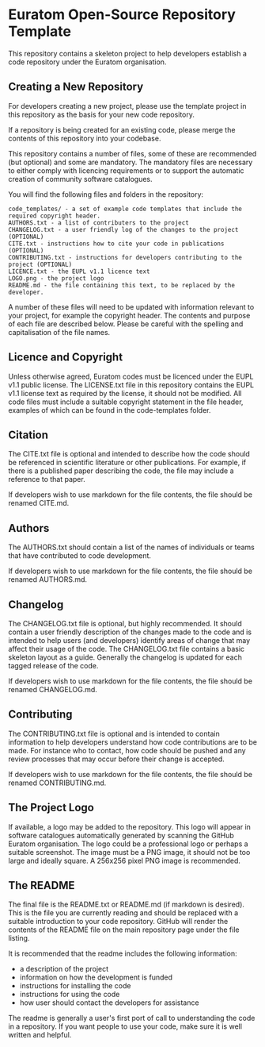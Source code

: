 Euratom Open-Source Repository Template
=======================================

This repository contains a skeleton project to help developers establish a code repository under the Euratom organisation.

Creating a New Repository
-------------------------

For developers creating a new project, please use the template project in this repository as the basis for your new code repository.

If a repository is being created for an existing code, please merge the contents of this repository into your codebase. 

This repository contains a number of files, some of these are recommended (but optional) and some are mandatory. The mandatory files are necessary to either comply with licencing requirements or to support the automatic creation of community software catalogues.

You will find the following files and folders in the repository:

    code_templates/ - a set of example code templates that include the required copyright header.
    AUTHORS.txt - a list of contributers to the project
    CHANGELOG.txt - a user friendly log of the changes to the project (OPTIONAL)
    CITE.txt - instructions how to cite your code in publications (OPTIONAL)
    CONTRIBUTING.txt - instructions for developers contributing to the project (OPTIONAL)
    LICENCE.txt - the EUPL v1.1 licence text
    LOGO.png - the project logo
    README.md - the file containing this text, to be replaced by the developer.

A number of these files will need to be updated with information relevant to your project, for example the copyright header. The contents and purpose of each file are described below. Please be careful with the spelling and capitalisation of the file names.

Licence and Copyright
---------------------

Unless otherwise agreed, Euratom codes must be licenced under the EUPL v1.1 public license. The LICENSE.txt file in this repository contains the EUPL v1.1 license text as required by the license, it should not be modified. All code files must include a suitable copyright statement in the file header, examples of which can be found in the code-templates folder.

Citation
--------

The CITE.txt file is optional and intended to describe how the code should be referenced in scientific literature or other publications. For example, if there is a published paper describing the code, the file may include a reference to that paper.

If developers wish to use markdown for the file contents, the file should be renamed CITE.md.

Authors
-------

The AUTHORS.txt should contain a list of the names of individuals or teams that have contributed to code development.

If developers wish to use markdown for the file contents, the file should be renamed AUTHORS.md.

Changelog
---------

The CHANGELOG.txt file is optional, but highly recommended. It should contain a user friendly description of the changes made to the code and is intended to help users (and developers) identify areas of change that may affect their usage of the code. The CHANGELOG.txt file contains a basic skeleton layout as a guide. Generally the changelog is updated for each tagged release of the code.

If developers wish to use markdown for the file contents, the file should be renamed CHANGELOG.md.

Contributing
------------

The CONTRIBUTING.txt file is optional and is intended to contain information to help developers understand how code contributions are to be made. For instance who to contact, how code should be pushed and any review processes that may occur before their change is accepted.

If developers wish to use markdown for the file contents, the file should be renamed CONTRIBUTING.md.

The Project Logo
----------------

If available, a logo may be added to the repository. This logo will appear in software catalogues automatically generated by scanning the GitHub Euratom organisation. The logo could be a professional logo or perhaps a suitable screenshot. The image must be a PNG image, it should not be too large and ideally square. A 256x256 pixel PNG image is recommended.


The README
----------

The final file is the README.txt or README.md (if markdown is desired). This is the file you are currently reading and should be replaced with a suitable introduction to your code repository. GitHub will render the contents of the README file on the main repository page under the file listing.

It is recommended that the readme includes the following information:

 * a description of the project
 * information on how the development is funded
 * instructions for installing the code
 * instructions for using the code
 * how user should contact the developers for assistance
 
The readme is generally a user's first port of call to understanding the code in a repository. If you want people to use your code, make sure it is well written and helpful.
